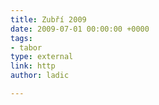 ```yaml
---
title: Zubří 2009
date: 2009-07-01 00:00:00 +0000
tags:
- tabor
type: external
link: http
author: ladic

---
```

